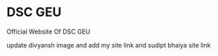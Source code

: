 # DSC GEU

Official Website Of DSC GEU

update divyansh image
and add my site link
and sudipt bhaiya site link